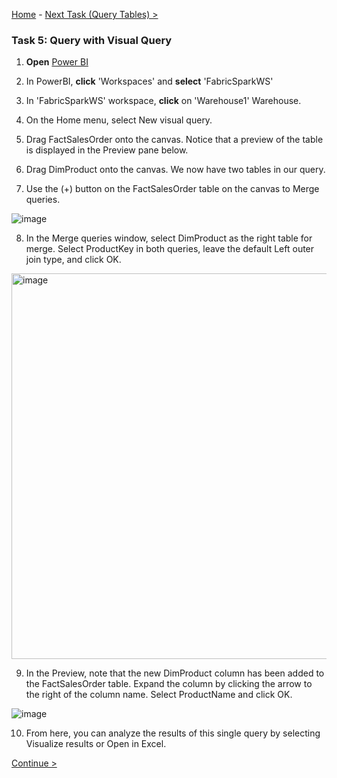 [Home](README.md) -  [Next Task (Query Tables) >](Task3-Query-Tables.md)

### Task 5: Query with Visual Query

1. **Open** [Power BI](https://app.powerbi.com/)

2. In PowerBI, **click** 'Workspaces' and **select** 'FabricSparkWS'

3. In 'FabricSparkWS' workspace, **click** on 'Warehouse1' Warehouse.
4. On the Home menu, select New visual query.
5. Drag FactSalesOrder onto the canvas. Notice that a preview of the table is displayed in the Preview pane below.
6. Drag DimProduct onto the canvas. We now have two tables in our query.
7. Use the (+) button on the FactSalesOrder table on the canvas to Merge queries.

![image](https://github.com/swmannepalli/Fabric-DW/assets/84516667/d984803b-ab2b-4d59-b0c4-46e689be63d0)

8. In the Merge queries window, select DimProduct as the right table for merge. Select ProductKey in both queries, leave the default Left outer join type, and click OK.

<img width="617" alt="image" src="https://github.com/swmannepalli/Fabric-DW/assets/84516667/22fc0f34-cc57-4ab2-9d68-d5b11b5a034c">

9. In the Preview, note that the new DimProduct column has been added to the FactSalesOrder table. Expand the column by clicking the arrow to the right of the column name. Select ProductName and click OK.

![image](https://github.com/swmannepalli/Fabric-DW/assets/84516667/552ecf65-b143-4413-ab9b-8950ade8e764)

10. From here, you can analyze the results of this single query by selecting Visualize results or Open in Excel. 
   
[Continue >](Task3-Query-Tables.md)
